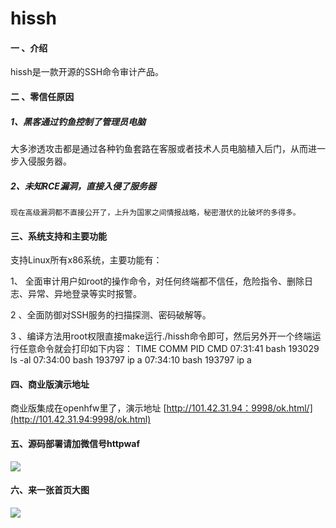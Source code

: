 # hissh

#### 一 、介绍
hissh是一款开源的SSH命令审计产品。

#### 二 、零信任原因
##### 1、黑客通过钓鱼控制了管理员电脑

​    大多渗透攻击都是通过各种钓鱼套路在客服或者技术人员电脑植入后门，从而进一步入侵服务器。


##### 2、未知RCE漏洞，直接入侵了服务器

    现在高级漏洞都不直接公开了，上升为国家之间情报战略，秘密潜伏的比破坏的多得多。



#### 三、系统支持和主要功能
支持Linux所有x86系统，主要功能有：

1、 全面审计用户如root的操作命令，对任何终端都不信任，危险指令、删除日志、异常、异地登录等实时报警。

2 、全面防御对SSH服务的扫描探测、密码破解等。

3 、编译方法用root权限直接make运行./hissh命令即可，然后另外开一个终端运行任意命令就会打印如下内容：
TIME     COMM             PID     CMD
07:31:41 bash             193029  ls -al
07:34:00 bash             193797  ip a
07:34:10 bash             193797  ip a



#### 四、商业版演示地址

商业版集成在openhfw里了，演示地址 [http://101.42.31.94：9998/ok.html/](http://101.42.31.94:9998/ok.html)

#### 五、源码部署请加微信号httpwaf

![](https://gitee.com/httpwaf/httpwaf/raw/master/img/wechat.png)

#### 六、来一张首页大图

![](https://gitee.com/httpwaf/hissh/raw/master/img/home.png)
